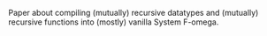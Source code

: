 Paper about compiling (mutually) recursive datatypes and (mutually) recursive functions into (mostly) vanilla System F-omega.
